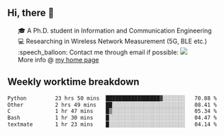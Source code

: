 <h2 > Hi, there 👋 </h3>

<div >
 <ul>
 🎓 A Ph.D. student in Information and Communication Engineering <br>
 💻 Researching in Wireless Network Measurement (5G, BLE etc.)<br>
 :speech_balloon: Contact me through email if possible: <a href="mailto:ethanjia@sjtu.edu.cn"><img src="https://img.shields.io/badge/-ethanjia@sjtu.edu.cn-c14438?style=plastic&logo=Gmail&logoColor=white&link=mailto:mailto:ethanjia@sjtu.edu.cn"></a> <br>
  More info @ <a href="https://haifengjia.github.io">my home page</a>
 </ul>
</div>

<h2 >
Weekly worktime breakdown
</h1>


<!--START_SECTION:waka-->

```txt
Python         23 hrs 50 mins  █████████████████▓░░░░░░░   70.88 %
Other          2 hrs 49 mins   ██░░░░░░░░░░░░░░░░░░░░░░░   08.41 %
C              1 hr 47 mins    █▒░░░░░░░░░░░░░░░░░░░░░░░   05.34 %
Bash           1 hr 30 mins    █░░░░░░░░░░░░░░░░░░░░░░░░   04.47 %
textmate       1 hr 23 mins    █░░░░░░░░░░░░░░░░░░░░░░░░   04.14 %
```

<!--END_SECTION:waka-->


